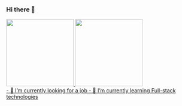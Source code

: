 ### Hi there 👋

<div>
  <a href="https://github.com/GabrielGMChaves">
  <img height="180em" src="https://github-readme-stats.vercel.app/api?username=GabrielGMChaves&show_icons=true&theme=gotham&include_all_commits=true&count_private=true"/>
  <img height="180em" src="https://github-readme-stats.vercel.app/api/top-langs/?username=GabrielGMChaves&layout=compact&langs_count=7&theme=gotham"/>
</div>
- 🔭 I’m currently looking for a job
- 🌱 I’m currently learning Full-stack technologies
<!--
**GabrielGMChaves/GabrielGMChaves** is a ✨ _special_ ✨ repository because its `README.md` (this file) appears on your GitHub profile.

Here are some ideas to get you started:

- 🔭 I’m currently working on ...
- 🌱 I’m currently learning ...
- 👯 I’m looking to collaborate on ...
- 🤔 I’m looking for help with ...
- 💬 Ask me about ...
- 📫 How to reach me: ...
- 😄 Pronouns: ...
- ⚡ Fun fact: ...
-->
